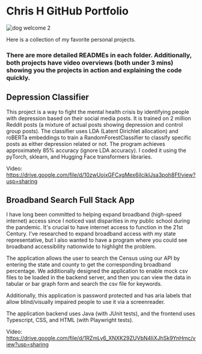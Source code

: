 # Chris H GitHub Portfolio

![dog welcome 2](https://github.com/user-attachments/assets/e7bf38a4-db9d-49e9-9dea-3d4009eece46)

Here is a collection of my favorite personal projects. 

### There are more detailed READMEs in each folder. Additionally, both projects have video overviews (both under 3 mins) showing you the projects in action and explaining the code quickly.

## Depression Classifier 

This project is a way to fight the mental health crisis by identifying people with depression based on their social media posts. It is trained on 2 million Reddit posts (a mixture of actual posts showing depression and control group posts). The classifier uses LDA (Latent Dirichlet allocation) and roBERTa embeddings to train a RandomForestClassifier to classify specific posts as either depression related or not. The program achieves approximately 85% accuracy (ignore LDA accuracy). I coded it using the pyTorch, sklearn, and Hugging Face transformers libraries.


Video:
https://drive.google.com/file/d/10zwUojxGFCxgMex6iIcikIJsa3poh8Ff/view?usp=sharing

## Broadband Search Full Stack App

I have long been committed to helping expand broadband (high-speed internet) access since I noticed vast disparities in my public school during the pandemic. It's crucial to have internet access to function in the 21st Century. I've researched to expand broadband access with my state representative, but I also wanted to have a program where you could see broadband accessibility nationwide to highlight the problem.

The application allows the user to search the Census using our API by entering the state and county to get the
corresponding broadband percentage. We additionally designed the application to enable mock csv files to be loaded in the backend server, and then you can view the data in tabular or bar graph form and search the csv file for keywords.

Additionally, this application is password protected and has aria labels that allow blind/visually impaired people to use it via a screenreader. 

The application backend uses Java (with JUnit tests), and the frontend uses Typescript, CSS, and HTML (with Playwright tests).

Video: https://drive.google.com/file/d/1RZmLy6_XNXK29ZUVbN4IiXJhSk9YnHmc/view?usp=sharing
